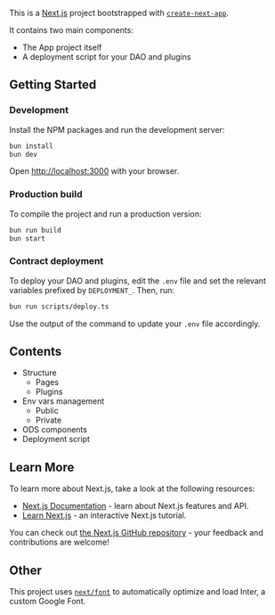 This is a [Next.js](https://nextjs.org/) project bootstrapped with [`create-next-app`](https://github.com/vercel/next.js/tree/canary/packages/create-next-app).

It contains two main components:
- The App project itself
- A deployment script for your DAO and plugins

## Getting Started

### Development
Install the NPM packages and run the development server:

```bash
bun install
bun dev
```

Open [http://localhost:3000](http://localhost:3000) with your browser.

### Production build
To compile the project and run a production version:

```bash
bun run build
bun start
```

### Contract deployment
To deploy your DAO and plugins, edit the `.env` file and set the relevant variables prefixed by `DEPLOYMENT_`. Then, run:

```bash
bun run scripts/deploy.ts
```

Use the output of the command to update your `.env` file accordingly.

## Contents

- Structure
  - Pages
  - Plugins
- Env vars management
  - Public
  - Private
- ODS components
- Deployment script

## Learn More

To learn more about Next.js, take a look at the following resources:

- [Next.js Documentation](https://nextjs.org/docs) - learn about Next.js features and API.
- [Learn Next.js](https://nextjs.org/learn) - an interactive Next.js tutorial.

You can check out [the Next.js GitHub repository](https://github.com/vercel/next.js/) - your feedback and contributions are welcome!

## Other

This project uses [`next/font`](https://nextjs.org/docs/basic-features/font-optimization) to automatically optimize and load Inter, a custom Google Font.
